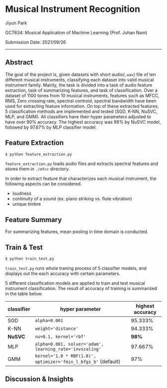 # Musical Instrument Recognition

Jiyun Park

GCT634: Musical Application of Machine Learning (Prof. Juhan Nam)

Submission Date: 2021/09/26

---

## Abstract

The goal of the project is, given datasets with short audio(`.wav`) file of ten different musical instruments, classifying each dataset into valid musical instrument family. Mainly, the task is divided into a task of audio feature extraction, task of summarizing features, and task of classification.
Over a dataset of 1100 tones from 10 musical instruments, features such as MFCC, RMS, Zero crossing rate, spectral centroid, spectral bandwidth have been used for extracting feature information.
On top of these extracted features, 5 classification methods are implemented and tested (SGD, K-NN, NuSVC, MLP, and GMM). All classifiers have their hyper parameters adjusted to have over 90% accuracy. The highest accuracy was 98% by NuSVC model, followed by 97.67% by MLP classifier model.


## Feature Extraction

```python
$ python feature_extraction.py
```

`feature_extraction.py` loads audio files and extracts spectral features and stores them in `./mfcc` directory.

In order to extract feature that characterizes each musical instrument, the following aspects can be considered.

- loudness
- continuity of a sound (ex. piano striking vs. flute vibration)
- unique timbre


## Feature Summary

For summarizing features, mean pooling in time domain is conducted.

## Train & Test

```python
$ python train_test.py
```

`train_test.py` runs whole traning process of 5 classifier models, and displays out the each accuracy with certain parameters.

5 different classification models are applied to train and test musical instrument classification. The result of accuracy of training is summarized in the table below.

classifier | hyper parameter | highest accuracy
--- | --- | ---
SGD | `alpha=0.001` | 95.333%
K-NN | `weight='distance'` | 94.333%
**NuSVC** | `nu=0.1, kernel='rbf'` | **98%**
MLP | `alpha=0.001, solver='adam', learning_rate='invscaling'` | 97.667%
GMM | `kernel='1.0 * RBF(1.0)', optimizer='fmin_l_bfgs_b'` (default) | 97%

## Discussion & Insights